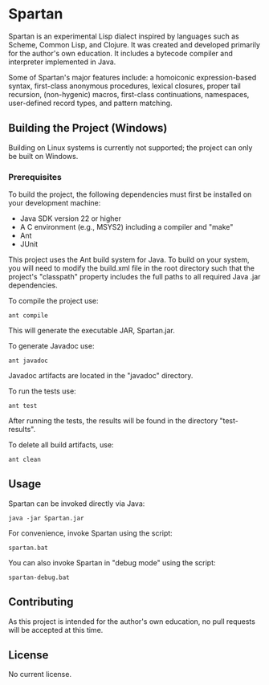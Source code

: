 # Spartan

Spartan is an experimental Lisp dialect inspired by languages such as Scheme, Common Lisp, and Clojure. It was created and developed primarily for the author's own education. It includes a bytecode compiler and interpreter implemented in Java.

Some of Spartan's major features include: a homoiconic expression-based syntax, first-class anonymous procedures, lexical closures, proper tail recursion, (non-hygenic) macros, first-class continuations, namespaces, user-defined record types, and pattern matching.

## Building the Project (Windows)

Building on Linux systems is currently not supported; the project can only be built on Windows.

### Prerequisites

To build the project, the following dependencies must first be installed on your development machine:

* Java SDK version 22 or higher
* A C environment (e.g., MSYS2) including a compiler and "make"
* Ant
* JUnit

This project uses the Ant build system for Java. To build on your system, you will need to modify the build.xml file in the root directory such that the project's "classpath" property includes the full paths to all required Java .jar dependencies.

To compile the project use:

```
ant compile
```

This will generate the executable JAR, Spartan.jar.

To generate Javadoc use:

```
ant javadoc
```

Javadoc artifacts are located in the "javadoc" directory.

To run the tests use:

```
ant test
```

After running the tests, the results will be found in the directory "test-results".

To delete all build artifacts, use:

```
ant clean
```

## Usage

Spartan can be invoked directly via Java:

```
java -jar Spartan.jar
```

For convenience, invoke Spartan using the script:

```
spartan.bat
```

You can also invoke Spartan in "debug mode" using the script:

```
spartan-debug.bat
```

## Contributing

As this project is intended for the author's own education, no pull requests will be accepted at this time.

## License
No current license.